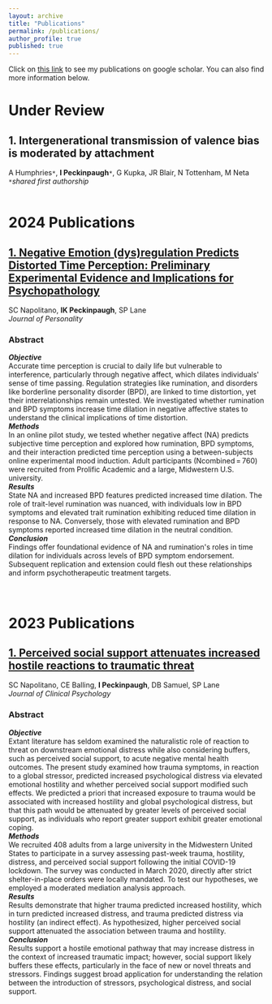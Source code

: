```yaml
---
layout: archive
title: "Publications"
permalink: /publications/
author_profile: true
published: true
---
```


Click on [this link](https://scholar.google.com/citations?user=p6of5nwAAAAJ&hl=en) to see my publications on google scholar. You can also find more information below.
# Under Review
## 1. Intergenerational transmission of valence bias is moderated by attachment <br>
A Humphries`*`, **I Peckinpaugh**`*`, G Kupka, JR Blair, N Tottenham, M Neta   
`*`_shared first authorship_
<br>
<br>
# 2024 Publications
## [1. Negative Emotion (dys)regulation Predicts Distorted Time Perception: Preliminary Experimental Evidence and Implications for Psychopathology](https://onlinelibrary.wiley.com/doi/full/10.1111/jopy.12988)
SC Napolitano, **IK Peckinpaugh**, SP Lane <br>
_Journal of Personality_
### Abstract <br>
**_Objective_** <br>
Accurate time perception is crucial to daily life but vulnerable to interference, particularly through negative affect, which dilates individuals' sense of time passing. Regulation strategies like rumination, and disorders like borderline personality disorder (BPD), are linked to time distortion, yet their interrelationships remain untested. We investigated whether rumination and BPD symptoms increase time dilation in negative affective states to understand the clinical implications of time distortion. <br>
**_Methods_** <br>
In an online pilot study, we tested whether negative affect (NA) predicts subjective time perception and explored how rumination, BPD symptoms, and their interaction predicted time perception using a between-subjects online experimental mood induction. Adult participants (Ncombined = 760) were recruited from Prolific Academic and a large, Midwestern U.S. university. <br>
**_Results_** <br>
State NA and increased BPD features predicted increased time dilation. The role of trait-level rumination was nuanced, with individuals low in BPD symptoms and elevated trait rumination exhibiting reduced time dilation in response to NA. Conversely, those with elevated rumination and BPD symptoms reported increased time dilation in the neutral condition. <br>
**_Conclusion_** <br>
Findings offer foundational evidence of NA and rumination's roles in time dilation for individuals across levels of BPD symptom endorsement. Subsequent replication and extension could flesh out these relationships and inform psychotherapeutic treatment targets. <br>
<br>
<br>
# 2023 Publications

## [1. Perceived social support attenuates increased hostile reactions to traumatic threat](https://onlinelibrary.wiley.com/doi/abs/10.1002/jclp.23567) <br>
SC Napolitano, CE Balling, **I Peckinpaugh**, DB Samuel, SP Lane <br>
_Journal of Clinical Psychology_
### Abstract <br>
**_Objective_** <br>
Extant literature has seldom examined the naturalistic role of reaction to threat on downstream emotional distress while also considering buffers, such as perceived social support, to acute negative mental health outcomes. The present study examined how trauma symptoms, in reaction to a global stressor, predicted increased psychological distress via elevated emotional hostility and whether perceived social support modified such effects. We predicted a priori that increased exposure to trauma would be associated with increased hostility and global psychological distress, but that this path would be attenuated by greater levels of perceived social support, as individuals who report greater support exhibit greater emotional coping.<br>
**_Methods_** <br>
We recruited 408 adults from a large university in the Midwestern United States to participate in a survey assessing past-week trauma, hostility, distress, and perceived social support following the initial COVID-19 lockdown. The survey was conducted in March 2020, directly after strict shelter-in-place orders were locally mandated. To test our hypotheses, we employed a moderated mediation analysis approach. <br>
**_Results_** <br>
Results demonstrate that higher trauma predicted increased hostility, which in turn predicted increased distress, and trauma predicted distress via hostility (an indirect effect). As hypothesized, higher perceived social support attenuated the association between trauma and hostility. <br>
**_Conclusion_** <br>
Results support a hostile emotional pathway that may increase distress in the context of increased traumatic impact; however, social support likely buffers these effects, particularly in the face of new or novel threats and stressors. Findings suggest broad application for understanding the relation between the introduction of stressors, psychological distress, and social support. <br>
